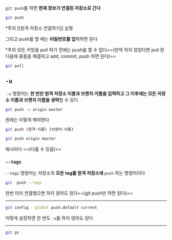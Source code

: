 `git push`를 하면 **현재 정보가 연결된 저장소로 간다**

```Bash
git push
```

*주의 [[원격 저장소 연결하기]] 실행

그리고 push를 할 때는 **비밀번호를 입**력하면 된다

*주의 모든 커밋을 pull 하기 전에는 push를 할 수 없다==(만약 하지 않았다면 pull 한 다음에 충돌을 해결하고 add, commit, push 하면 된다)==

```Bash
git pull
```

## `-u`

 `-u` 명령어는 **한 번만 원격 저장소 이름과 브랜치 이름을 입력하고 그 이후에는 모든 저장소 이름과 브랜치 이름을 생략**할 수 있다

```Bash
git push -u origin master
```

원래는 이렇게 해야한다

```Bash
git push (원격-이름) (브랜치-이름)
```

```Bash
git push origin master
```

예시이다 ==(다를 수 있음)==

### `--tags`

`--tags` 명령어는 저장소의 **모든 tag를 원격 저장소에** `push` 하는 명령어이다

```Bash
git  push --tags
```

한번 미리 연결했으면 하지 않아도 된다==(git push만 하면 된다)==

---

```Bash
git config --global push.default current
```

이렇게 설정하면 한 번도 `-u`를 하지 않아도 된다

---

```Bash
git ps
```